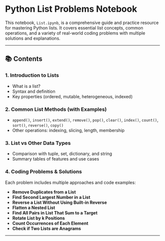 # Python List Problems Notebook

This notebook, `List.ipynb`, is a comprehensive guide and practice resource for mastering Python lists. It covers essential list concepts, common operations, and a variety of real-world coding problems with multiple solutions and explanations.

---

## 📚 Contents

### 1. Introduction to Lists
- What is a list?
- Syntax and definition
- Key properties (ordered, mutable, heterogeneous, indexed)

### 2. Common List Methods (with Examples)
- `append()`, `insert()`, `extend()`, `remove()`, `pop()`, `clear()`, `index()`, `count()`, `sort()`, `reverse()`, `copy()`
- Other operations: indexing, slicing, length, membership

### 3. List vs Other Data Types
- Comparison with tuple, set, dictionary, and string
- Summary tables of features and use cases

### 4. Coding Problems & Solutions
Each problem includes multiple approaches and code examples:
- **Remove Duplicates from a List**
- **Find Second Largest Number in a List**
- **Reverse a List Without Using Built-in Reverse**
- **Flatten a Nested List**
- **Find All Pairs in List That Sum to a Target**
- **Rotate List by k Positions**
- **Count Occurrences of Each Element**
- **Check if Two Lists are Anagrams**

---